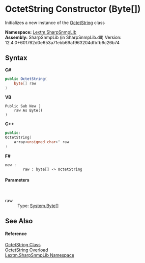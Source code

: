 # OctetString Constructor (Byte[])
 

Initializes a new instance of the <a href="T_Lextm_SharpSnmpLib_OctetString">OctetString</a> class

**Namespace:**&nbsp;<a href="N_Lextm_SharpSnmpLib">Lextm.SharpSnmpLib</a><br />**Assembly:**&nbsp;SharpSnmpLib (in SharpSnmpLib.dll) Version: 12.4.0+601762d0e653a71ebb69af963204dfbfb6c26b74

## Syntax

**C#**<br />
``` C#
public OctetString(
	byte[] raw
)
```

**VB**<br />
``` VB
Public Sub New ( 
	raw As Byte()
)
```

**C++**<br />
``` C++
public:
OctetString(
	array<unsigned char>^ raw
)
```

**F#**<br />
``` F#
new : 
        raw : byte[] -> OctetString
```


#### Parameters
&nbsp;<dl><dt>raw</dt><dd>Type: <a href="https://docs.microsoft.com/dotnet/api/system.byte" target="_blank" rel="noopener noreferrer">System.Byte</a>[]<br /></dd></dl>

## See Also


#### Reference
<a href="T_Lextm_SharpSnmpLib_OctetString">OctetString Class</a><br /><a href="Overload_Lextm_SharpSnmpLib_OctetString__ctor">OctetString Overload</a><br /><a href="N_Lextm_SharpSnmpLib">Lextm.SharpSnmpLib Namespace</a><br />